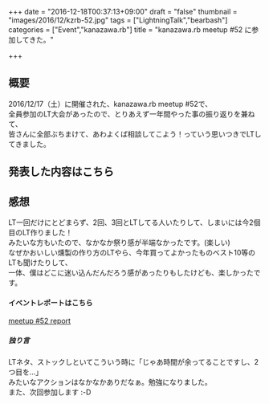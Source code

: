 +++
date = "2016-12-18T00:37:13+09:00"
draft = "false"
thumbnail = "images/2016/12/kzrb-52.jpg"
tags = ["LightningTalk","bearbash"]
categories = ["Event","kanazawa.rb"]
title = "kanazawa.rb meetup #52 に参加してきた。"

+++

## 概要
2016/12/17（土）に開催された、kanazawa.rb meetup #52で、  
全員参加のLT大会があったので、とりあえず一年間やった事の振り返りを兼ねて、  
皆さんに全部ぶちまけて、あわよくば相談してこよう！っていう思いつきでLTしてきました。  

## 発表した内容はこちら
<script async class="speakerdeck-embed" data-id="a32d377536f0494cb11a04fdfa024ac6" data-ratio="1.33333333333333" src="//speakerdeck.com/assets/embed.js"></script>


## 感想
LT一回だけにとどまらず、2回、3回とLTしてる人いたりして、しまいには今2個目のLT作りました！  
みたいな方もいたので、なかなか祭り感が半端なかったです。(楽しい)  
なぜかおいしい燻製の作り方のLTやら、今年買ってよかったものベスト10等のLTも聞けたりして、  
一体、僕はどこに迷い込んだんだろう感があったりもしたけども、楽しかったです。

#### イベントレポートはこちら
[meetup #52 report](http://kzrb.org/meetup/52/report.html)


##### 独り言
LTネタ、ストックしといてこういう時に「じゃあ時間が余ってることですし、2つ目を…」  
みたいなアクションはなかなかありだなぁ。勉強になりました。  
また、次回参加します :-D
